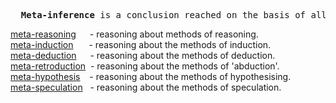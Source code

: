 <pre>
  <b>Meta-inference</b> is a conclusion reached on the basis of all possible methods of inference.
</pre>

[meta-reasoning](https://github.com/meta-reasoning)&emsp;&nbsp;&nbsp;- reasoning about methods of reasoning.<br>
[meta-induction](https://github.com/meta-induction)&emsp;&ensp;&nbsp;- reasoning about the methods of induction.<br>
[meta-deduction](https://github.com/meta-deduction)&emsp;&nbsp;&nbsp;- reasoning about the methods of deduction.<br>
[meta-retroduction](https://github.com/meta-retroduction)&nbsp; - reasoning about the methods of 'abduction'.<br>
[meta-hypothesis](https://github.com/meta-hypothesis)&ensp;&nbsp;&nbsp;- reasoning about the methods of hypothesising.<br>
[meta-speculation](https://github.com/meta-speculation)&nbsp;&nbsp;&nbsp;- reasoning about the methods of speculation.
